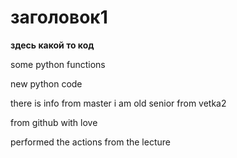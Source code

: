 # заголовок1

**здесь какой то код**

some python functions

new python code

there is info from master
i am old senior from vetka2

from github with love

performed the actions from the lecture
